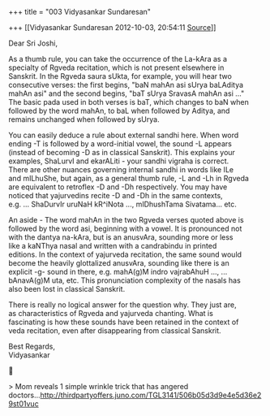 +++
title = "003 Vidyasankar Sundaresan"

+++
[[Vidyasankar Sundaresan	2012-10-03, 20:54:11 [Source](https://groups.google.com/g/bvparishat/c/swS4Dw89IEQ)]]



Dear Sri Joshi,  
  
As a thumb rule, you can take the occurrence of the La-kAra as a  
specialty of Rgveda recitation, which is not present elsewhere in  
Sanskrit. In the Rgveda saura sUkta, for example, you will hear two  
consecutive verses: the first begins, "baN mahAn asi sUrya baLAditya  
mahAn asi" and the second begins, "baT sUrya SravasA mahAn asi ..."  
The basic pada used in both verses is baT, which changes to baN when  
followed by the word mahAn, to baL when followed by Aditya, and  
remains unchanged when followed by sUrya.  
  
You can easily deduce a rule about external sandhi here. When word  
ending -T is followed by a word-initial vowel, the sound -L appears  
(instead of becoming -D as in classical Sanskrit). This explains your  
examples, ShaLurvI and ekarALiti - your sandhi vigraha is correct.  
There are other nuances governing internal sandhi in words like ILe  
and mILhuShe, but again, as a general thumb rule, -L and -Lh in Rgveda  
are equivalent to retroflex -D and -Dh respectively. You may have  
noticed that yajurvedins recite -D and -Dh in the same contexts,  
e.g. ... ShaDurvIr uruNaH kR^iNota ..., mIDhushTama Sivatama... etc.  
  
An aside - The word mahAn in the two Rgveda verses quoted above is  
followed by the word asi, beginning with a vowel. It is pronounced not  
with the dantya na-kAra, but is an anusvAra, sounding more or less  
like a kaNThya nasal and written with a candrabindu in printed  
editions. In the context of yajurveda recitation, the same sound would  
become the heavily glottalized anusvAra, sounding like there is an  
explicit -g- sound in there, e.g. mahA(g)M indro vajrabAhuH ..., ...  
bAnavA(g)M uta, etc. This pronunciation complexity of the nasals has  
also been lost in classical Sanskrit.  
  
There is really no logical answer for the question why. They just are,  
as characteristics of Rgveda and yajurveda chanting. What is  
fascinating is how these sounds have been retained in the context of  
veda recitation, even after disappearing from classical Sanskrit.  
  
Best Regards,  
Vidyasankar  



\> Mom reveals 1 simple wrinkle trick that has angered doctors...<http://thirdpartyoffers.juno.com/TGL3141/506b05d3d9e4e5d36e29st01vuc>  

